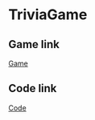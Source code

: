 # TriviaGame

## Game link
[Game](https://kneess.github.io/TriviaGame/)

## Code link
[Code](https://github.com/kneess/TriviaGame)